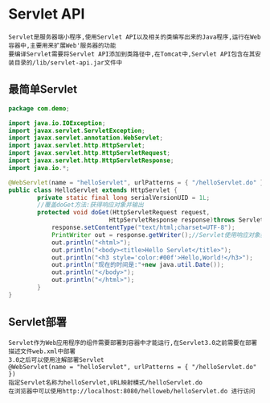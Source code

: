 # Servlet API

    Servlet是服务器端小程序,使用Servlet API以及相关的类编写出来的Java程序,运行在Web容器中,主要用来扩展Web'服务器的功能
    要编译Servlet需要将Servlet API添加到类路径中,在Tomcat中,Servlet API包含在其安装目录的/lib/servlet-api.jar文件中

## 最简单Servlet

```Java
package com.demo;

import java.io.IOException;
import javax.servlet.ServletException;
import javax.servlet.annotation.WebServlet;
import javax.servlet.http.HttpServlet;
import javax.servlet.http.HttpServletRequest;
import javax.servlet.http.HttpServletResponse;
import java.io.*;

@WebServlet(name = "helloServlet", urlPatterns = { "/helloServlet.do" })
public class HelloServlet extends HttpServlet {
        private static final long serialVersionUID = 1L;
        //覆盖doGet方法:获得响应对象并输出
        protected void doGet(HttpServletRequest request,
                            HttpServletResponse response)throws ServletException, IOException{
            response.setContentType("text/html;charset=UTF-8");
            PrintWriter out = response.getWriter();//Servlet使用响应对象获得输出流对象,调用有关方法将响应发送给浏览器
            out.println("<html>");
            out.println("<body><title>Hello Servlet</title>");
            out.println("<h3 style='color:#00f'>Hello,World!</h3>");
            out.println("现在的时间是:"+new java.util.Date());
            out.println("</body>");
            out.println("</html>");
        }
}
```

## Servlet部署

    Servlet作为Web应用程序的组件需要部署到容器中才能运行,在Servlet3.0之前需要在部署描述文件web.xml中部署
    3.0之后可以使用注解部署Servlet
    @WebServlet(name = "helloServlet", urlPatterns = { "/helloServlet.do" })
    指定Servlet名称为helloServlet,URL映射模式/helloServlet.do
    在浏览器中可以使用http://localhost:8080/helloweb/helloServlet.do 进行访问